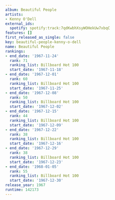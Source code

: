 ```yaml
---
album: Beautiful People
artists:
- Kenny O'Dell
external_ids:
  spotify: spotify:track:7qdKwbhXsyWOHekUw7xbqC
features: []
first_released_as_single: false
key: beautiful-people-kenny-o-dell
name: Beautiful People
rankings:
- end_date: '1967-11-24'
  rank: 71
  ranking_list: Billboard Hot 100
  start_date: '1967-11-18'
- end_date: '1967-12-01'
  rank: 60
  ranking_list: Billboard Hot 100
  start_date: '1967-11-25'
- end_date: '1967-12-08'
  rank: 50
  ranking_list: Billboard Hot 100
  start_date: '1967-12-02'
- end_date: '1967-12-15'
  rank: 44
  ranking_list: Billboard Hot 100
  start_date: '1967-12-09'
- end_date: '1967-12-22'
  rank: 38
  ranking_list: Billboard Hot 100
  start_date: '1967-12-16'
- end_date: '1967-12-29'
  rank: 38
  ranking_list: Billboard Hot 100
  start_date: '1967-12-23'
- end_date: '1968-01-05'
  rank: 55
  ranking_list: Billboard Hot 100
  start_date: '1967-12-30'
release_year: 1967
runtime: 142173
---
```


